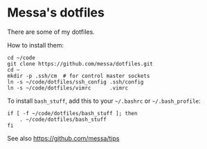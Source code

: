 
Messa's dotfiles
================

There are some of my dotfiles.

How to install them:

    cd ~/code
    git clone https://github.com/messa/dotfiles.git
    cd ~
    mkdir -p .ssh/cm  # for control master sockets
    ln -s ~/code/dotfiles/ssh_config .ssh/config
    ln -s ~/code/dotfiles/vimrc      .vimrc

To install `bash_stuff`, add this to your `~/.bashrc` or `~/.bash_profile`:

    if [ -f ~/code/dotfiles/bash_stuff ]; then
        . ~/code/dotfiles/bash_stuff
    fi


See also https://github.com/messa/tips
